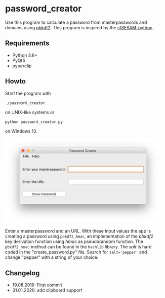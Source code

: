 # password_creator

Use this program to calculate a password from masterpasswords and domains using [pbkdf2](https://docs.python.org/3/library/hashlib.html#key-derivation). This program is inspired by the [ctSESAM-python](https://github.com/pinae/ctSESAM-python).

## Requirements

* Python 3.6+
* PyQt5
* pyperclip

## Howto

Start the program with

    ./password_creator

on UNIX-like systems or

    python password_creator.py

on Windows 10.

![](img/app_image.png "password_creator")

Enter a masterpassword and an URL. With these input values the app is creating a password using `pbkdf2_hmac`, an implementation of the *pbkdf2* key derivation function using *hmac* as pseudorandom function. The `pbkdf2_hmac` method can be found in the `hashlib` library. The *salt* is hard coded in the "create_password.py" file. Search for `salt='pepper'` and change "pepper" with a string of your choice.

## Changelog

* 19.08.2019: First commit
* 31.01.2020: add clipboard support
